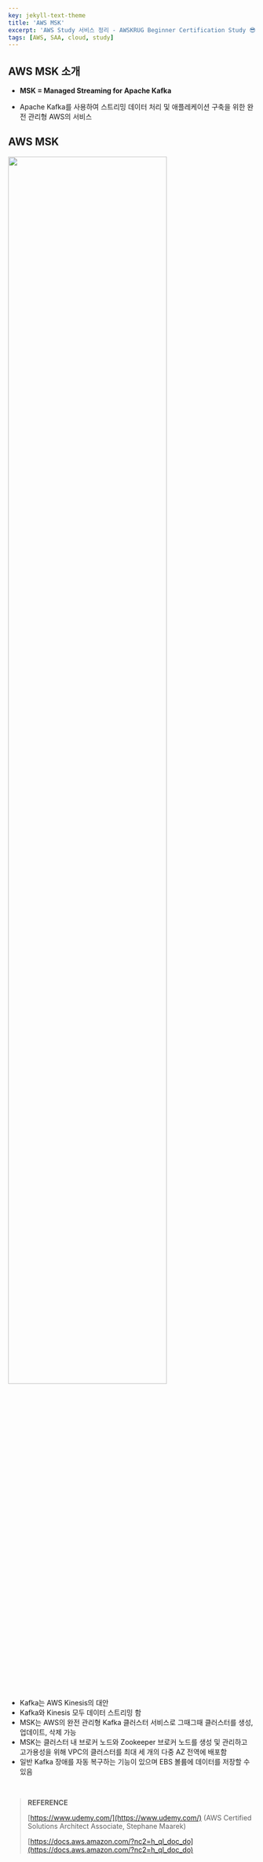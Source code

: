 ```yaml
---
key: jekyll-text-theme
title: 'AWS MSK'
excerpt: 'AWS Study 서비스 정리 - AWSKRUG Beginner Certification Study 😎'
tags: [AWS, SAA, cloud, study] 
---
```


## AWS MSK 소개

* **MSK = Managed Streaming for Apache Kafka**

* Apache Kafka를 사용하여 스트리밍 데이터 처리 및 애플레케이션 구축을 위한 완전 관리형 AWS의 서비스 

## AWS MSK

<img src ="https://user-images.githubusercontent.com/113915835/228452668-04296bd4-891a-4f75-b889-27eeb6759b0a.png" width ="80%">

* Kafka는 AWS Kinesis의 대안
* Kafka와 Kinesis 모두 데이터 스트리밍 함
* MSK는 AWS의 완전 관리형 Kafka 클러스터 서비스로 그때그때 클러스터를 생성, 업데이트, 삭제 가능
* MSK는 클러스터 내 브로커 노드와 Zookeeper 브로커 노드를 생성 및 관리하고 고가용성을 위해 VPC의 클러스터를 최대 세 개의 다중 AZ 전역에 배포함
* 일반 Kafka 장애를 자동 복구하는 기능이 있으며 EBS 볼륨에 데이터를 저장할 수 있음





<br/>

> **REFERENCE**
>
> [https://www.udemy.com/](https://www.udemy.com/) (AWS Certified Solutions Architect Associate, Stephane Maarek)
>
> [https://docs.aws.amazon.com/?nc2=h_ql_doc_do](https://docs.aws.amazon.com/?nc2=h_ql_doc_do)